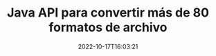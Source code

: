 ---
############################# Static ############################
layout: "product"
date: 2022-10-17T16:03:21
draft: false

product: "Conversion"
product_tag: "conversion"
platform: Java
platform_tag: java

############################# Head ############################
head_title: "Java API de conversión de documentos | Convertir PDF Word Excel PPTX HTML Imágenes"
head_description: "Java API de conversión de documentos. Convierta PDF Word DOC DOCX, Excel Spreadsheets PPT PPTX, HTML, PSD, MPT MPP, Email MSG EMLX, AutoCAD y formatos de archivo de imagen."

############################# Header ############################
title: "Java API para convertir más de 80 formatos de archivo"
description: "API simple para integrar la funcionalidad de conversión de documentos e imágenes en las aplicaciones Java sin instalar ningún software externo."
button:
    enable: true
    icon: "fas fa-arrow-down"
    label: "Descargue prueba gratis"
    link: "https://downloads.groupdocs.com/conversion/java"

############################# SubMenu ############################
submenu:
    enable: true
    
    left:
        img_alt: "GroupDocs.Conversion for Java"
        image: "https://www.groupdocs.cloud/templates/groupdocs/images/product-logos/groupdocs-conversion-java.png"
        product: "GroupDocs.Conversion"
        platform: "Java"

    middle:
        button:
            # button loop
            - link: "#overview"
              text: "Visión general"

            # button loop
            - link: "#features"
              text: "Características"

            # button loop
            - link: "#support"
              text: "Apoyo"

            # button loop
            - link: "https://products.groupdocs.app/conversion"
              text: "Demo en vivo"

            # button loop
            - link: "https://purchase.groupdocs.com/pricing/conversion/java"
              text: "Precios"

    right:
        link_download: "https://downloads.groupdocs.com/conversion"
        link_learn: "https://docs.groupdocs.com/conversion/java/"
        link_buy: "https://purchase.groupdocs.com"

############################# Overview ############################
overview:
    enable: true
    content: |
      GroupDocs.Conversion for Java combina un poderoso conjunto de API de conversión de documentos para mostrar imágenes y formatos de documentos en sus aplicaciones Java sin necesidad de instalar software adicional. Rasteriza de forma nativa los documentos y los convierte a SVG+HTML+CSS para mejorar la calidad de la visualización de documentos al tiempo que ofrece una salida de alta fidelidad y texto verdadero. Uso de la API de representación de documentos: visualice rápidamente PDF, HTML, XML, Microsoft Office Word, hojas de cálculo de Excel, presentaciones de PowerPoint, correos electrónicos de Outlook, diagramas de Visio, proyectos, metarchivos, imágenes y otros formatos de archivo con facilidad y menos riesgos de programación. También puede mostrar archivos protegidos con contraseña y permitir obtener la representación del documento como HTML, imagen o formulario PDF después de la representación. Nuestra biblioteca de conversión de archivos es bastante personalizable, ya que le permite mostrar el documento completo o renderizarlo parcialmente para acelerar el proceso. A través de GroupDocs.Conversion para la API de Java, puede ver páginas, un rango de celdas específico en una hoja de cálculo o incluso representar una capa de documento individual en formatos, como PDF y CAD.

      La API de GroupDocs.Conversion for Java le permite representar documentos con o sin anotaciones o comentarios para los formatos de archivo admitidos. También le permite agregar directorios de fuentes personalizados y extraer información básica del documento, como tipo de archivo, extensión, nombre, número de páginas, etc.
    tabs:
      enable: true
      
      ## TAB ONE ##
      tab_one:
        description: |
          A continuación se muestra una descripción general de GroupDocs.Conversion for Java:
        
        right:
          enable: true
          icon: "fab fa-html5"
          title: "Visión general"
          content: |
            * Tipo de archivo de detección automática
            * Convertir Documentos
            * Convertir presentaciones
            * Convertir hojas de cálculo
            * Convertir imágenes de trama
            * Convertir documentos PDF
            * Convertir otros formatos
            * Aplicar marca de agua
            * Especificar contraseña de archivo
            * Personalizar conversión

      ## TAB TWO ##
      tab_two:
        description: |
          GroupDocs.Conversion for Java admite la conversión entre todos los [formatos de archivo de documento] populares y de uso común (https://docs.groupdocs.com/conversion/net/supported-document-formats/).

        left:
          enable: true
          table:
            # table loop
            - title: "Convertir desde:"
              content: |
                * **Documentos**: DOC, DOCX, DOCM, DOT, DOTX, DOTM, RTF, TXT, ODT, OTT
                * **Hojas de cálculo**: XLS, XLSX, XLSM, XLSB, CSV, XLS2003, ODS, TSV, XLT, XLTX, XLTM, XLAM, FODS, SXC
                * **Presentaciones**: PPT, PPTX, PPS, PPSX, ODP, POT, POTX, POTM, PPTM, PPSM, FODP
                * **Imágenes**: TIF, TIFF, JPG, JPEG, PNG, GIF, BMP, ICO, DIB, JPC, JPEG-LS, JPEG2000
                * **Portátil**: PDF, XPS, OXPS, EPUB
                * **HTML**: HTM, HTML, MHTML
                * **Metarchivos**: EMZ, WMZ
                * **FotoShop**: PSD
                * **Proyecto**: MPP, MPT, MPX
                * **Perspectiva**: PST, OST
                * **Correo electrónico**: MSG, EML, EMLX
                * **Diagramas**: VSD, VSDX, VSDM, VSS, VSSM, VST, VSTM, VSX, VTX, VDW, VDX, SVG, SVGZ
                * **AutoCAD**: DXF, DWG, DWF, STL, IFC, DWT
                * **Postscript**: EPS, PS, PSL, CGM
                * **CorelDRAW**: CDR, CMX
                * **Otros**: VCF, PLT, LGS, OTG, MD, AI, LOG

        right:
          enable: true
          table:
            # table loop
            - title: "Convertir a:"
              content: |
                * **Documentos**: DOC, DOCX, DOCM, DOT, DOTX, DOTM, RTF, TXT, ODT, OTT
                * **Hojas de cálculo**: XLS, XLSX, XLSM, XLSB, CSV, XLS2003, TSV, XLTX, ODS, XLAM, FODS, DIF, SXC
                * **Presentaciones**: PPT, PPTX, PPS, PPSX, ODP, POTX, POTM, PPTM, PPSM, FODP
                * **Imágenes**: TIF, TIFF, JPG, JPEG, PNG, GIF, BMP, ICO, JPEG2000
                * **Metarchivos**: EMF, WMF, EMZ, WMZ
                * **Diagramas**: SVGZ
                * **Portátil**: PDF, XPS
                * **HTML**: HTM, HTML, MHTML
                * **Otro**: MD

      ## TAB THREE ##
      tab_three:
        description: |
          GroupDocs.Conversion for Java es compatible con los siguientes sistemas operativos, marcos y administradores de paquetes:
      
        left:
          enable: true
          table:
            # table loop
            - icon: "fab fa-windows"
              title: "Sistemas operativos"
              content: |
                Windows Desktop, Windows Server, Linux, MacOS

            # table loop
            - icon: "fas fa-code"
              title: "Marcos compatibles"
              content: |
                Java runtime: J2SE 6.0 and above

        right:
          enable: true
          table:
            # table loop
            - icon: "fas fa-box"
              title: "Gerente de empaquetación"
              content: |
                Maven

            # table loop
            - icon: "fas fa-tools"
              title: "Gerente de empaquetación"
              content: |
                NetBeans, Intellij IDEA, Eclipse, etc.

############################# Features ############################
features:
    enable: true
    title: "Características de GroupDocs.Conversion for Java"

    feature:
      # feature loop
      - icon: "fas fa-copy"
        content: "Fácil integración y licencias medidas"

      # feature loop
      - icon: "fas fa-eye"
        content: "Establecer la opción de zoom predeterminada al convertir a palabras, diapositivas o celdas"

      # feature loop
      - icon: "fas fa-bolt"
        content: "Convierta a/desde todos los formatos de imagen ráster populares y asigne DPI, alto y ancho de imagen"
      
      # feature loop
      - icon: "fas fa-file-powerpoint"
        content: "Convierta PDF e imágenes a escala de grises y linearice documentos PDF para la Web"

      # feature loop
      - icon: "fas fa-code"
        content: "Especifique el nivel de marcador, el nivel de encabezado y el nivel expandido en la conversión de Word a PDF/XPS"

      # feature loop
      - icon: "fas fa-cloud"
        content: "Configurar y colocar marca de agua en el documento convertido como fondo para mostrar detrás del texto"

      # feature loop
      - icon: "fas fa-remove-format"
        content: "Renderizar encabezado de correo electrónico durante la conversión de correo electrónico"

      # feature loop
      - icon: "fas fa-comment-slash"
        content: "Establecer directorios de fuentes personalizados y cargar/sustituir fuentes explícitamente durante la conversión de documentos"

      # feature loop
      - icon: "fas fa-location-arrow"
        content: "Establezca la fuente predeterminada para reemplazar las fuentes que faltan para la conversión de documentos, diapositivas y hojas de cálculo"

      # feature loop
      - icon: "fas fa-border-all"
        content: ""

      # feature loop
      - icon: "fas fa-wrench"
        content: "Convierta la hoja de cálculo con líneas de cuadrícula y elimine los comentarios de las diapositivas durante la conversión"

      # feature loop
      - icon: "fas fa-columns"
        content: "Convierta páginas de documentos específicos como formato PDF y convierta rangos de celdas específicos en hojas de cálculo"

      # feature loop
      - icon: "fas fa-file-word"
        content: "Mostrar hojas ocultas y omitir filas y columnas vacías al convertir hojas de cálculo"

      # feature loop
      - icon: "fas fa-envelope"
        content: "Cuente las páginas totales de un documento y establezca la contraseña para el documento desprotegido durante la conversión"

      # feature loop
      - icon: "fas fa-print"
        content: "Opción para eliminar anotaciones y archivos incrustados de PDF"

      # feature loop
      - icon: "fas fa-file-archive"
        content: "Crear marcado compatible con HTML 5 al convertir a HTML"

      # feature loop
      - icon: "fas fa-lock"
        content: "Detectar automáticamente el tipo de fuente y devolver todas las conversiones posibles al convertir de Stream"

      # feature loop
      - icon: "fas fa-file-code"
        content: "Capacidad para devolver cada página en flujo separado mientras se convierte a PDF o HTML"
      
      # feature loop
      - icon: "fas fa-fill-drip"
        content: "Mostrar/ocultar marcas, comentarios y seguimiento de cambios al convertir desde Word"

      # feature loop
      - icon: "fas fa-file-excel"
        content: "Conversión de DOCX a Tiff G3 con opción de sombreado"

      # feature loop
      - icon: "fas fa-heading"
        content: "Convierta diseños específicos al convertir desde un documento CAD"

      # feature loop
      - icon: "fas fa-project-diagram"
        content: "Asignación automática de nombres al guardar un documento convertido en un archivo"

      # feature loop
      - icon: "fas fa-cube"
        content: "Licencias medidas admitidas para facturar en función del uso de la API"

      # feature loop
      - icon: "fab fa-uncharted"
        content: "Convierta diagramas a formatos de archivo de procesamiento de texto"
      
      # feature loop
      - icon: "fab fa-uncharted"
        content: "Agregar números de página al convertir HTML a documento de procesamiento de textos"

      # feature loop
      - icon: "fab fa-uncharted"
        content: "Convierta documentos XML a cualquier formato sin transformación"

      # feature loop
      - icon: "fab fa-uncharted"
        content: "Supervise el progreso de la conversión de archivos (inicio, fin) directamente desde la aplicación del lado del cliente"

    more_feature:
      # more_feature_loop
      - title: "Fácil conversión de formato de documento usando Java"
        content: |
          Puede convertir el formato de archivo de una multitud de tipos de documentos usando la API GroupDocs.Conversion for Java. Aquí se le presentan algunas líneas de código para realizar una conversión básica de documentos utilizando Java.  
            
          {features.more_feature.step1} 
          {features.more_feature.step2} 
          {features.more_feature.step3} 
            
          ```java    
           // Cargue el archivo fuente DOCX para la conversión
          Converter converter = new Converter("input.docx");
          // Preparar opciones de conversión para el formato de destino PDF
          ConvertOptions convertOptions = new FileType().fromExtension("pdf").getConvertOptions();
          // Convertir al formato PDF
          converter.convert("output.pdf", convertOptions);
          ```
            
      # more_feature_loop
      - title: "Leer documento desde URL o ruta para conversión"
        content: "Usando la API GroupDocs.Conversion for Java, puede leer el documento de entrada desde una ruta de archivo, así como una URL. Si bien puede guardar el documento de salida como un archivo o enviar la salida directamente a una secuencia."

      # more_feature_loop
      - title: "Soporte técnico integral"
        content: |
          GroupDocs.Conversion for Java es una API simple y directa que puede integrar en sus aplicaciones basadas en Java con bastante facilidad. Sin embargo, para ponerlo en funcionamiento en poco tiempo, también proporcionamos ejemplos de código fáciles de seguir y documentación completa de la API.  
            
          * PdfA_1A
          * PdfA_1B
          * PdfA_2A
          * PdfA_3A
          * PdfA_2B
          * PdfA_2U
          * PdfA_3B
          * PdfA_3U
          * v1_3
          * v1_4
          * v1_5
          * v1_6
          * v1_7
          * PdfX_1A
          * PdfX3

############################# Support ############################
support:
    enable: true

############################# Solutions ############################
solutions:
    enable: true
    title: "GroupDocs.Conversion ofrece API de conversión de documentos para otros entornos de desarrollo populares"

    solution:
        # solution loop
        - img_alt: "GroupDocs.Conversión para .NET"
          image: "https://www.groupdocs.cloud/templates/groupdocs/images/product-logos/groupdocs-conversion-net.png"
          product: "GroupDocs.Conversion"
          platform: ".RED"
          link: "/conversion/net/"

############################# Back to top ###############################
back_to_top:
  enable: true
---